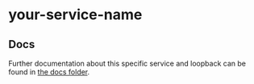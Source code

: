 # your-service-name

## Docs

Further documentation about this specific service and loopback can be found in
[the docs folder](docs/).
